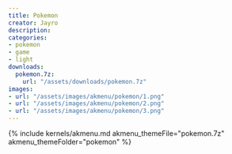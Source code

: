 ```yaml
---
title: Pokemon
creator: Jayro
description: 
categories:
- pokemon
- game
- light
downloads:
  pokemon.7z:
    url: "/assets/downloads/pokemon.7z"
images:
- url: "/assets/images/akmenu/pokemon/1.png"
- url: "/assets/images/akmenu/pokemon/2.png"
- url: "/assets/images/akmenu/pokemon/3.png"
---
```


{% include kernels/akmenu.md akmenu_themeFile="pokemon.7z" akmenu_themeFolder="pokemon" %}
